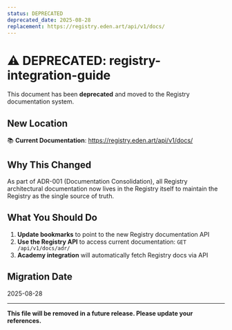 ```yaml
---
status: DEPRECATED
deprecated_date: 2025-08-28
replacement: https://registry.eden.art/api/v1/docs/
---
```


# ⚠️ DEPRECATED: registry-integration-guide

This document has been **deprecated** and moved to the Registry documentation system.

## New Location
📚 **Current Documentation**: https://registry.eden.art/api/v1/docs/

## Why This Changed
As part of ADR-001 (Documentation Consolidation), all Registry architectural documentation now lives in the Registry itself to maintain the Registry as the single source of truth.

## What You Should Do
1. **Update bookmarks** to point to the new Registry documentation API
2. **Use the Registry API** to access current documentation: `GET /api/v1/docs/adr/`
3. **Academy integration** will automatically fetch Registry docs via API

## Migration Date
2025-08-28

---

**This file will be removed in a future release. Please update your references.**
